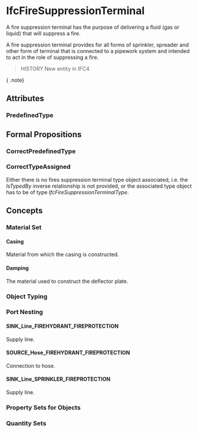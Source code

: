 # IfcFireSuppressionTerminal

A fire suppression terminal has the purpose of delivering a fluid (gas or liquid) that will suppress a fire.<!-- end of definition -->

A fire suppression terminal provides for all forms of sprinkler, spreader and other form of terminal that is connected to a pipework system and intended to act in the role of suppressing a fire.

> HISTORY  New entity in IFC4

{ .note}
>

## Attributes

### PredefinedType


## Formal Propositions

### CorrectPredefinedType


### CorrectTypeAssigned
Either there is no fires suppression terminal type object associated, i.e. the _IsTypedBy_ inverse relationship is not provided, or the associated type object has to be of type _IfcFireSuppressionTerminalType_.

## Concepts

### Material Set



#### Casing

Material from which the casing is constructed.

#### Damping

The material used to construct the deflector plate.

### Object Typing



### Port Nesting



#### SINK_Line_FIREHYDRANT_FIREPROTECTION

Supply line.

#### SOURCE_Hose_FIREHYDRANT_FIREPROTECTION

Connection to hose.

#### SINK_Line_SPRINKLER_FIREPROTECTION

Supply line.

### Property Sets for Objects



### Quantity Sets



